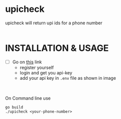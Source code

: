 # upicheck
upicheck will return upi ids for a phone number
</br>
</br>


# INSTALLATION & USAGE

- [ ] Go on [this](https://rapidapi.com/idfy-idfy-default/api/upi-verification) link
    - register yourself
    - login and get you api-key
    - add your api key in `.env` file as shown in image

</br>
</br>
On Command line use 

```
go build
./upicheck <your-phone-number>
```
